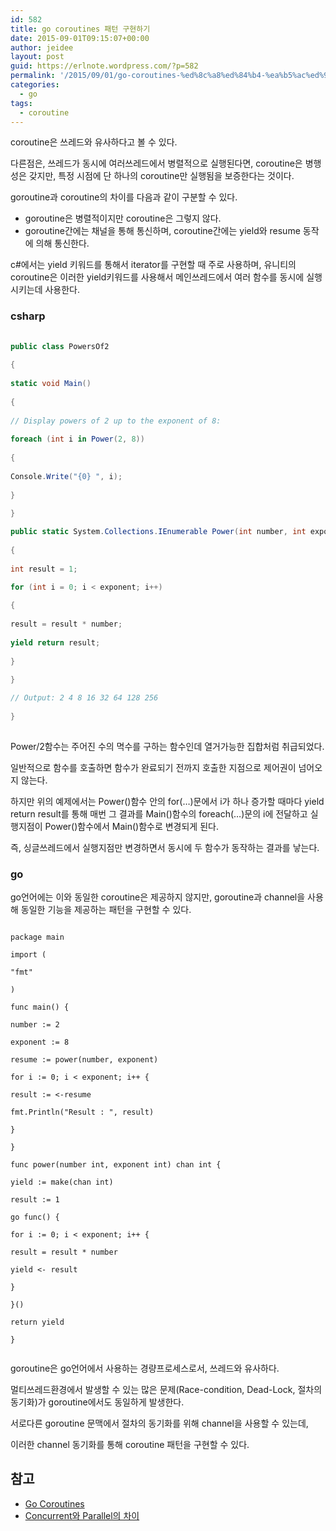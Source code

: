 ```yaml
---
id: 582
title: go coroutines 패턴 구현하기
date: 2015-09-01T09:15:07+00:00
author: jeidee
layout: post
guid: https://erlnote.wordpress.com/?p=582
permalink: '/2015/09/01/go-coroutines-%ed%8c%a8%ed%84%b4-%ea%b5%ac%ed%98%84%ed%95%98%ea%b8%b0/'
categories:
  - go
tags:
  - coroutine
---
```

coroutine은 쓰레드와 유사하다고 볼 수 있다.

다른점은, 쓰레드가 동시에 여러쓰레드에서 병렬적으로 실행된다면, coroutine은 병행성은 갖지만, 특정 시점에 단 하나의 coroutine만 실행됨을 보증한다는 것이다.

goroutine과 coroutine의 차이를 다음과 같이 구분할 수 있다.

  * goroutine은 병렬적이지만 coroutine은 그렇지 않다.
  * goroutine간에는 채널을 통해 통신하며, coroutine간에는 yield와 resume 동작에 의해 통신한다.

c#에서는 yield 키워드를 통해서 iterator를 구현할 때 주로 사용하며, 유니티의 coroutine은 이러한 yield키워드를 사용해서 메인쓰레드에서 여러 함수를 동시에 실행시키는데 사용한다.

### csharp

```csharp
  
public class PowersOf2
  
{
      
static void Main()
      
{
          
// Display powers of 2 up to the exponent of 8:
          
foreach (int i in Power(2, 8))
          
{
              
Console.Write("{0} ", i);
          
}
      
}

public static System.Collections.IEnumerable Power(int number, int exponent)
      
{
          
int result = 1;

for (int i = 0; i < exponent; i++)
          
{
              
result = result * number;
              
yield return result;
          
}
      
}

// Output: 2 4 8 16 32 64 128 256
  
}
  
```

Power/2함수는 주어진 수의 멱수를 구하는 함수인데 열거가능한 집합처럼 취급되었다.
  
일반적으로 함수를 호출하면 함수가 완료되기 전까지 호출한 지점으로 제어권이 넘어오지 않는다.
  
하지만 위의 예제에서는 Power()함수 안의 for(&#8230;)문에서 i가 하나 증가할 때마다 yield return result를 통해 매번 그 결과를 Main()함수의 foreach(&#8230;)문의 i에 전달하고 실행지점이 Power()함수에서 Main()함수로 변경되게 된다.

즉, 싱글쓰레드에서 실행지점만 변경하면서 동시에 두 함수가 동작하는 결과를 낳는다.

### go

go언어에는 이와 동일한 coroutine은 제공하지 않지만, goroutine과 channel을 사용해 동일한 기능을 제공하는 패턴을 구현할 수 있다.

```
  
package main

import (
      
"fmt"
  
)

func main() {
      
number := 2
      
exponent := 8

resume := power(number, exponent)
      
for i := 0; i < exponent; i++ {
          
result := <-resume
          
fmt.Println("Result : ", result)
      
}
  
}

func power(number int, exponent int) chan int {
      
yield := make(chan int)
      
result := 1
      
go func() {
          
for i := 0; i < exponent; i++ {
              
result = result * number
              
yield <- result
          
}
      
}()
      
return yield
  
}
  
```

goroutine은 go언어에서 사용하는 경량프로세스로서, 쓰레드와 유사하다.
  
멀티쓰레드환경에서 발생할 수 있는 많은 문제(Race-condition, Dead-Lock, 절차의 동기화)가 goroutine에서도 동일하게 발생한다.

서로다른 goroutine 문맥에서 절차의 동기화를 위해 channel을 사용할 수 있는데,
  
이러한 channel 동기화를 통해 coroutine 패턴을 구현할 수 있다.

## 참고

  * [Go Coroutines](http://www.golangpatterns.info/concurrency/coroutines)
  * [Concurrent와 Parallel의 차이](http://egloos.zum.com/minjang/v/2517211)